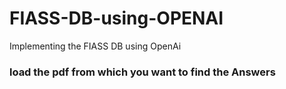 # FIASS-DB-using-OPENAI
Implementing the FIASS DB using OpenAi

### load the pdf from which you want to find the Answers 


